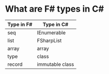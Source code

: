 # What are F# types in C#

| Type in F#      | Type in C#      |
|-----------------|-----------------|
| seq             | IEnumerable     |
| list            | FSharpList      |
| array           | array           |
| type            | class           |
| record          | immutable class |
